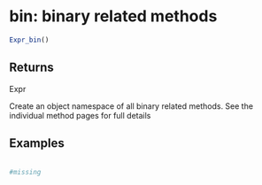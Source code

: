 # bin: binary related methods

```r
Expr_bin()
```

## Returns

Expr

Create an object namespace of all binary related methods. See the individual method pages for full details

## Examples

<pre class='r-example'> <code> <span class='r-in'><span></span></span>
<span class='r-in'><span><span class='co'>#missing</span></span></span>
<span class='r-in'></span>
 </code></pre>